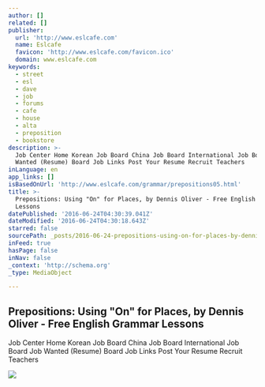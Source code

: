 ```yaml
---
author: []
related: []
publisher:
  url: 'http://www.eslcafe.com'
  name: Eslcafe
  favicon: 'http://www.eslcafe.com/favicon.ico'
  domain: www.eslcafe.com
keywords:
  - street
  - esl
  - dave
  - job
  - forums
  - cafe
  - house
  - alta
  - preposition
  - bookstore
description: >-
  Job Center Home Korean Job Board China Job Board International Job Board Job
  Wanted (Resume) Board Job Links Post Your Resume Recruit Teachers
inLanguage: en
app_links: []
isBasedOnUrl: 'http://www.eslcafe.com/grammar/prepositions05.html'
title: >-
  Prepositions: Using "On" for Places, by Dennis Oliver - Free English Grammar
  Lessons
datePublished: '2016-06-24T04:30:39.041Z'
dateModified: '2016-06-24T04:30:18.643Z'
starred: false
sourcePath: _posts/2016-06-24-prepositions-using-on-for-places-by-dennis-oliver-free.md
inFeed: true
hasPage: false
inNav: false
_context: 'http://schema.org'
_type: MediaObject

---
```

<article style=""><h1>Prepositions: Using "On" for Places, by Dennis Oliver - Free English Grammar Lessons</h1><p>Job Center Home Korean Job Board China Job Board International Job Board Job Wanted (Resume) Board Job Links Post Your Resume Recruit Teachers</p><img src="http://www.eslcafe.com/images/design_logo.jpg" /></article>